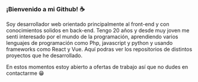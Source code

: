 ### ¡Bienvenido a mi Github! ☕

Soy desarrollador web orientado principalmente al front-end y con conocimientos solidos en back-end.
Tengo 20 años y desde muy joven me senti interesado por el mundo de la programación, aprendiendo
varios lenguajes de programación como Php, javascript y python y usando frameworks como React y Vue.
Aquí podras ver los repositorios de distintos proyectos que he desarrollado.

En estos momentos estoy abierto a ofertas de trabajo así que no dudes en contactarme 😁

<!--
**Josue-alejandro/Josue-alejandro** is a ✨ _special_ ✨ repository because its `README.md` (this file) appears on your GitHub profile.

Here are some ideas to get you started:

- 🔭 I’m currently working on ...
- 🌱 I’m currently learning ...
- 👯 I’m looking to collaborate on ...
- 🤔 I’m looking for help with ...
- 💬 Ask me about ...
- 📫 How to reach me: ...
- 😄 Pronouns: ...
- ⚡ Fun fact: ...
-->

